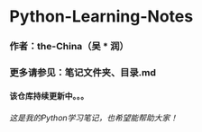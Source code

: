 # Python-Learning-Notes
### 作者：the-China（吴 * 润）
### 更多请参见：笔记文件夹、目录.md
#### 该仓库持续更新中。。。
###### 这是我的Python学习笔记，也希望能帮助大家！
